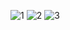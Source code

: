![1](https://github.com/ReturajProshad/flutter_live_2/assets/130851471/79cfcb3e-031a-42d5-baf4-6b42f1098d5a)
![2](https://github.com/ReturajProshad/flutter_live_2/assets/130851471/ba075c20-f82a-4094-8dc6-ee3636870694)
![3](https://github.com/ReturajProshad/flutter_live_2/assets/130851471/fc0804ac-2fc1-4585-bea6-f17517c2b576)
